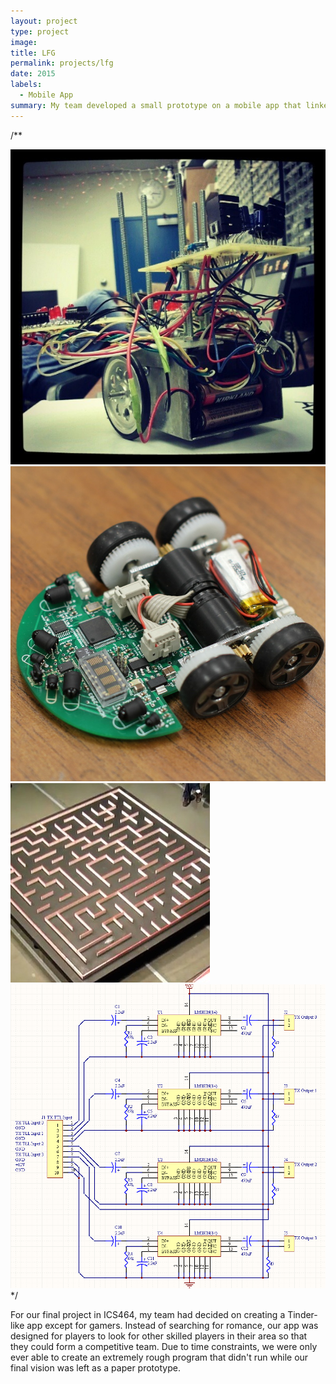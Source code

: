 ```yaml
---
layout: project
type: project
image: 
title: LFG
permalink: projects/lfg
date: 2015
labels:
  - Mobile App
summary: My team developed a small prototype on a mobile app that linked players together
---
```

/**
<div class="ui small rounded images">
  <img class="ui image" src="../images/micromouse-robot.png">
  <img class="ui image" src="../images/micromouse-robot-2.jpg">
  <img class="ui image" src="../images/micromouse.jpg">
  <img class="ui image" src="../images/micromouse-circuit.png">
</div>*/

For our final project in ICS464, my team had decided on creating a Tinder-like app except for gamers. Instead of searching for romance, our app was designed for players to look for other skilled players in their area so that they could form a competitive team. Due to time constraints, we were only ever able to create an extremely rough program that didn't run while our final vision was left as a paper prototype.



